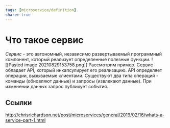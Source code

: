 ```yaml
---
tags: [microservice/definition]
share: true
---
```

# Что такое сервис
*Сервис* - это автономный, независимо развертываемый программный компонент, который реализует определенные полезные функции.
![[Pasted image 20210829153758.png]]
Рассмотрим пример. Сервис обладает API, который инкапсулирует его реализацию. API определяет операции, вызываемые клиентами. Существуют два типа операций - команды (обновляют данные) и запросы (извлекают данные). При изменении данных запрос публикует события.

## Ссылки
http://chrisrichardson.net/post/microservices/general/2019/02/16/whats-a-service-part-1.html
